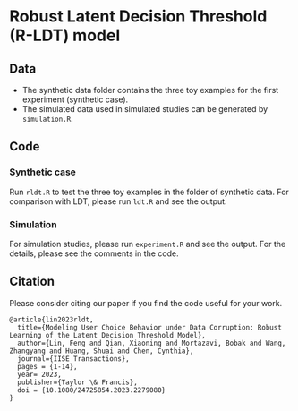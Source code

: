 # Robust Latent Decision Threshold (R-LDT) model

## Data
* The synthetic data folder contains the three toy examples for the first experiment (synthetic case).
* The simulated data used in simulated studies can be generated by ```simulation.R```.

## Code
### Synthetic case
Run ```rldt.R``` to test the three toy examples in the folder of synthetic data.
For comparison with LDT, please run ```ldt.R``` and see the output.

### Simulation 
For simulation studies, please run ```experiment.R``` and see the output. For the details, please see the comments in the code.

## Citation
Please consider citing our paper if you find the code useful for your work.

```
@article{lin2023rldt,
  title={Modeling User Choice Behavior under Data Corruption: Robust Learning of the Latent Decision Threshold Model},
  author={Lin, Feng and Qian, Xiaoning and Mortazavi, Bobak and Wang, Zhangyang and Huang, Shuai and Chen, Cynthia},
  journal={IISE Transactions},
  pages = {1-14},
  year= 2023,
  publisher={Taylor \& Francis},
  doi = {10.1080/24725854.2023.2279080}
}
```


